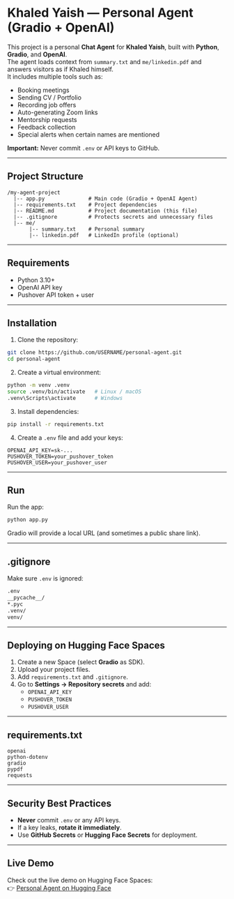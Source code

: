 # Khaled Yaish — Personal Agent (Gradio + OpenAI)

This project is a personal **Chat Agent** for **Khaled Yaish**, built with **Python**, **Gradio**, and **OpenAI**.  
The agent loads context from `summary.txt` and `me/linkedin.pdf` and answers visitors as if Khaled himself.  
It includes multiple tools such as:  
- Booking meetings  
- Sending CV / Portfolio  
- Recording job offers  
- Auto-generating Zoom links  
- Mentorship requests  
- Feedback collection  
- Special alerts when certain names are mentioned  

**Important:** Never commit `.env` or API keys to GitHub.  

---

## Project Structure
```
/my-agent-project
  |-- app.py              # Main code (Gradio + OpenAI Agent)
  |-- requirements.txt    # Project dependencies
  |-- README.md           # Project documentation (this file)
  |-- .gitignore          # Protects secrets and unnecessary files
  |-- me/
       |-- summary.txt    # Personal summary
       |-- linkedin.pdf   # LinkedIn profile (optional)
```

---

## Requirements
- Python 3.10+  
- OpenAI API key  
- Pushover API token + user  

---

## Installation

1. Clone the repository:
```bash
git clone https://github.com/USERNAME/personal-agent.git
cd personal-agent
```

2. Create a virtual environment:
```bash
python -m venv .venv
source .venv/bin/activate   # Linux / macOS
.venv\Scripts\activate      # Windows
```

3. Install dependencies:
```bash
pip install -r requirements.txt
```

4. Create a `.env` file and add your keys:
```
OPENAI_API_KEY=sk-...
PUSHOVER_TOKEN=your_pushover_token
PUSHOVER_USER=your_pushover_user
```

---

## Run
Run the app:
```bash
python app.py
```

Gradio will provide a local URL (and sometimes a public share link).

---


## .gitignore
Make sure `.env` is ignored:
```txt
.env
__pycache__/
*.pyc
.venv/
venv/
```

---

## Deploying on Hugging Face Spaces

1. Create a new Space (select **Gradio** as SDK).  
2. Upload your project files.  
3. Add `requirements.txt` and `.gitignore`.  
4. Go to **Settings → Repository secrets** and add:
   - `OPENAI_API_KEY`
   - `PUSHOVER_TOKEN`
   - `PUSHOVER_USER`

---

## requirements.txt
```
openai
python-dotenv
gradio
pypdf
requests
```

---

## Security Best Practices
- **Never** commit `.env` or any API keys.  
- If a key leaks, **rotate it immediately**.  
- Use **GitHub Secrets** or **Hugging Face Secrets** for deployment.  

---
## Live Demo
Check out the live demo on Hugging Face Spaces:  
👉 [Personal Agent on Hugging Face](https://huggingface.co/spaces/KhaledYaish/personal-agent)
